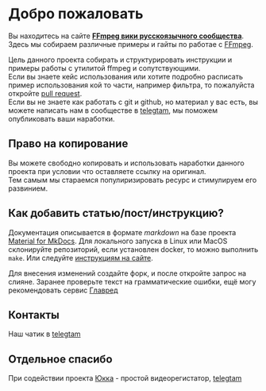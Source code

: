 # Добро пожаловать

Вы находитесь на сайте **[FFmpeg вики русскоязычного сообщества](https://ffmpeg-ru.github.io/wiki/)**.  
Здесь мы собираем различные примеры и гайты по работае с [FFmpeg](https://www.ffmpeg.org/).

Цель данного проекта собирать и структурировать инструкции и примеры работы с утилитой ffmpeg и сопутствующими.  
Если вы знаете кейс использования или хотите подробно расписать пример использования кой то части, например фильтра, то пожалуйста откройте [pull request](https://github.com/ffmpeg-ru/wiki/pulls).  
Если вы не знаете как работать с git и github, но материал у вас есть, вы можете написать нам в сообществе в [telegtam](https://t.me/ffmpeg_ru), мы поможем опубликовать ваши наработки.  

## Право на копирование

Вы можете свободно копировать и использовать наработки данного проекта при условии что оставляете ссылку на оригинал.  
Тем самым мы стараемся популиризировать ресурс и стимулируем его развинием.  

## Как добавить статью/пост/инструкцию?

Документация описывается в формате *markdown* на базе проекта [Material for MkDocs](https://squidfunk.github.io/mkdocs-material/).
Для локального запуска в Linux или MacOS склонируйте репозиторий, если установлен docker, то можно выполнить `make`.
Или следуйте [инструкциям на сайте](https://squidfunk.github.io/mkdocs-material/getting-started/).  

Для внесения изменений создайте форк, и после откройте запрос на слияне. Заранее проверьте текст на грамматические ошибки, ещё могу рекомендовать сервис [Главред](https://glvrd.ru/)

## Контакты

Наш чатик в [telegtam](https://t.me/ffmpeg_ru)

## Отдельное спасибо

При содействии проекта [Юкка](https://yucca.app) - простой видеорегистатор, [telegtam](https://t.me/yuccastream)

